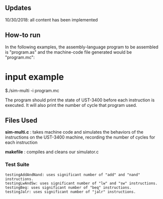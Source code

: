 ## Updates
10/30/2018: all content has been implemented 

## How-to run
In the following examples, the assembly-language program to be
assembled is "program.as" and the machine-code file generated would be "program.mc":

  # input example
  $./sim-multi -i program.mc

The program should print the state of UST-3400 before each instruction is executed.
It will also print the number of cycle that program used.


## Files Used
**sim-multi.c** : takes machine code and simulates the behaviors of the instructions on the UST-3400 machine, recording the number of cycles for each instruction

**makefile** : compiles and cleans our simulator.c

### Test Suite
    testingAddAndNand: uses significant number of "add" and "nand" instructions.
    testingLwAndSw: uses significant number of "lw" and "sw" instructions.
    testingBeq: uses significant number of "beq" instructions.
    testingJalr: uses significant number of "jalr" instructions.
